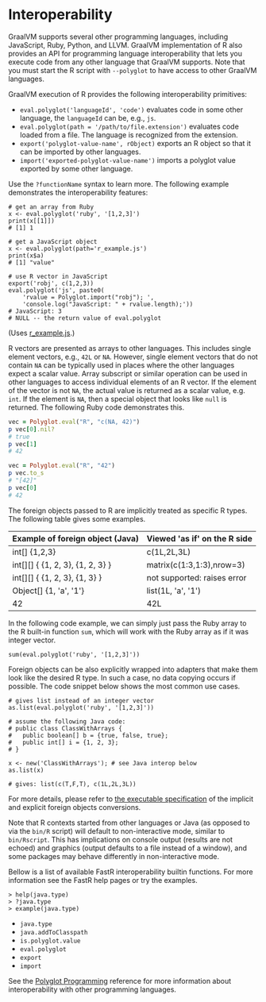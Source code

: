 # Interoperability

GraalVM supports several other programming languages, including JavaScript, Ruby, Python, and LLVM.
GraalVM implementation of R also provides an API for programming language interoperability that lets you execute code from any other language that GraalVM supports. Note that you must start the R script with `--polyglot` to have access to other GraalVM languages.

GraalVM execution of R provides the following interoperability primitives:
 - `eval.polyglot('languageId', 'code')` evaluates code in some other language, the `languageId` can be, e.g., `js`.
 - `eval.polyglot(path = '/path/to/file.extension')` evaluates code loaded from a file. The language is recognized from the extension.
 - `export('polyglot-value-name', rObject)` exports an R object so that it can be imported by other languages.
 - `import('exported-polyglot-value-name')` imports a polyglot value exported by some other language.

Use the `?functionName` syntax to learn more. The following example demonstrates the interoperability features:
```
# get an array from Ruby
x <- eval.polyglot('ruby', '[1,2,3]')
print(x[[1]])
# [1] 1

# get a JavaScript object
x <- eval.polyglot(path='r_example.js')
print(x$a)
# [1] "value"

# use R vector in JavaScript
export('robj', c(1,2,3))
eval.polyglot('js', paste0(
    'rvalue = Polyglot.import("robj"); ',
    'console.log("JavaScript: " + rvalue.length);'))
# JavaScript: 3
# NULL -- the return value of eval.polyglot
```
(Uses [r_example.js](https://www.graalvm.org/docs/examples/r_example.js).)

R vectors are presented as arrays to other languages. This includes single element vectors, e.g., `42L` or `NA`.
However, single element vectors that do not contain `NA` can be typically used in places where the other
languages expect a scalar value. Array subscript or similar operation can be used in other languages to access
individual elements of an R vector. If the element of the vector is not `NA`, the actual value
is returned as a scalar value, e.g. `int`. If the element is `NA`, then a special object that looks like `null`
is returned. The following Ruby code demonstrates this.

```ruby
vec = Polyglot.eval("R", "c(NA, 42)")
p vec[0].nil?
# true
p vec[1]
# 42

vec = Polyglot.eval("R", "42")
p vec.to_s
# "[42]"
p vec[0]
# 42
```

<p id='foreign'>The foreign objects passed to R are implicitly treated as specific R types.
The following table gives some examples.</p>

| Example of foreign object (Java) | Viewed 'as if' on the R side |
| -------------------------------- | ---------------------------- |
| int[] {1,2,3}                    | c(1L,2L,3L)                  |
| int[][] { {1, 2, 3}, {1, 2, 3} } | matrix(c(1:3,1:3),nrow=3)    |
| int[][] { {1, 2, 3}, {1, 3} }    | not supported: raises error  |
| Object[] {1, 'a', '1'}           | list(1L, 'a', '1')           |
| 42                               | 42L                          |

In the following code example, we can simply just pass the Ruby array to the R built-in function `sum`,
which will work with the Ruby array as if it was integer vector.

```
sum(eval.polyglot('ruby', '[1,2,3]'))
```

Foreign objects can be also explicitly wrapped into adapters that make them look like the desired R type.
In such a case, no data copying occurs if possible. The code snippet below shows the most common use cases.

```
# gives list instead of an integer vector
as.list(eval.polyglot('ruby', '[1,2,3]'))

# assume the following Java code:
# public class ClassWithArrays {
#   public boolean[] b = {true, false, true};
#   public int[] i = {1, 2, 3};
# }

x <- new('ClassWithArrays'); # see Java interop below
as.list(x)

# gives: list(c(T,F,T), c(1L,2L,3L))
```

For more details, please refer to
[the executable specification](https://github.com/oracle/fastr/blob/master/com.oracle.truffle.r.test/src/com/oracle/truffle/r/test/library/fastr/R/interop-array-conversion-test.R#L158)
of the implicit and explicit foreign objects conversions.

Note that R contexts started from other languages or Java (as opposed to via the `bin/R` script) will default to non-interactive mode, similar to `bin/Rscript`.
This has implications on console output (results are not echoed) and graphics (output defaults to a file instead of a window), and some packages may behave differently in non-interactive mode.  

Bellow is a list of available FastR interoperability builtin functions.
For more information see the FastR help pages or try the examples.
```
> help(java.type)
> ?java.type
> example(java.type)
```

* `java.type`
* `java.addToClasspath`
* `is.polyglot.value`
* `eval.polyglot`
* `export`
* `import`

See the [Polyglot Programming](https://www.graalvm.org/docs/reference-manual/polyglot-programming/)
reference for more information about interoperability with other programming
languages.
